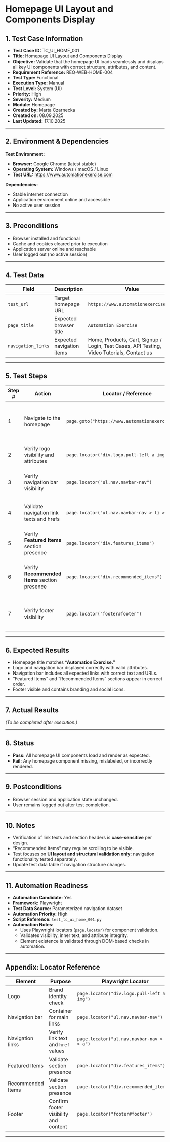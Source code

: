 # **Homepage UI Layout and Components Display**

## 1. Test Case Information
- **Test Case ID:** TC_UI_HOME_001  
- **Title:** Homepage UI Layout and Components Display 
- **Objective:** Validate that the homepage UI loads seamlessly and displays all key UI components with correct structure, attributes, and content.   
- **Requirement Reference:** REQ-WEB-HOME-004  
- **Test Type:** Functional  
- **Execution Type:** Manual  
- **Test Level:** System (UI)  
- **Priority:** High  
- **Severity:** Medium  
- **Module:** Homepage  
- **Created by:** Marta Czarnecka  
- **Created on:** 08.09.2025  
- **Last Updated:** 17.10.2025  

---

## 2. Environment & Dependencies
**Test Environment:**  
- **Browser:** Google Chrome (latest stable)  
- **Operating System:** Windows / macOS / Linux  
- **Test URL:** https://www.automationexercise.com  

**Dependencies:**  
- Stable internet connection  
- Application environment online and accessible  
- No active user session  

---

## 3. Preconditions
- Browser installed and functional  
- Cache and cookies cleared prior to execution  
- Application server online and reachable  
- User logged out (no active session)  

---

## 4. Test Data

| Field | Description | Value |
|--------|-------------|---------------|
| `test_url` | Target homepage URL | `https://www.automationexercise.com` |
| `page_title` | Expected browser title | `Automation Exercise` |
| `navigation_links` | Expected navigation items | Home, Products, Cart, Signup / Login, Test Cases, API Testing, Video Tutorials, Contact us |

---

## 5. Test Steps

| Step # | Action | Locator / Reference | Expected Result |
|--------|---------|---------------------|-----------------|
| 1 | Navigate to the homepage | `page.goto("https://www.automationexercise.com")` | Homepage loads successfully with title **“Automation Exercise.”** |
| 2 | Verify logo visibility and attributes | `page.locator("div.logo.pull-left a img")` | Logo is visible with valid `src` and `alt` attributes. |
| 3 | Verify navigation bar visibility | `page.locator("ul.nav.navbar-nav")` | Navigation bar is displayed correctly below the logo. |
| 4 | Validate navigation link texts and hrefs | `page.locator("ul.nav.navbar-nav > li > a")` | Each navigation link displays expected text and valid `href` value. |
| 5 | Verify **Featured Items** section presence | `page.locator("div.features_items")` | Section visible with heading **“Featured Items.”** |
| 6 | Verify **Recommended Items** section presence | `page.locator("div.recommended_items")` | Section visible with heading **“Recommended Items.”** (Scrolling may be required.) |
| 7 | Verify footer visibility | `page.locator("footer#footer")` | Footer displayed at bottom of page with branding and social icons. |

---

## 6. Expected Results
- Homepage title matches **“Automation Exercise.”**  
- Logo and navigation bar displayed correctly with valid attributes.  
- Navigation bar includes all expected links with correct text and URLs.  
- “Featured Items” and “Recommended Items” sections appear in correct order.  
- Footer visible and contains branding and social icons.  

---

## 7. Actual Results  
*(To be completed after execution.)*  

---

## 8. Status  
- **Pass:** All homepage UI components load and render as expected.  
- **Fail:** Any homepage component missing, mislabeled, or incorrectly rendered.  

---

## 9. Postconditions  
- Browser session and application state unchanged.  
- User remains logged out after test completion.  

---

## 10. Notes  
- Verification of link texts and section headers is **case-sensitive** per design.  
- “Recommended Items” may require scrolling to be visible.  
- Test focuses on **UI layout and structural validation only**; navigation functionality tested separately.  
- Update test data table if navigation structure changes.  

---

## 11. Automation Readiness
- **Automation Candidate:** Yes  
- **Framework:** Playwright  
- **Test Data Source:** Parameterized navigation dataset  
- **Automation Priority:** High  
- **Script Reference:** `test_tc_ui_home_001.py`  
- **Automation Notes:**  
  - Uses Playwright locators (`page.locator`) for component validation.  
  - Validates visibility, inner text, and attribute integrity.  
  - Element existence is validated through DOM-based checks in automation.  

---

## Appendix: Locator Reference

| Element | Purpose | Playwright Locator |
|----------|----------|-------------------|
| Logo | Brand identity check | `page.locator("div.logo.pull-left a img")` |
| Navigation bar | Container for main links | `page.locator("ul.nav.navbar-nav")` |
| Navigation links | Verify link text and `href` values | `page.locator("ul.nav.navbar-nav > li > a")` |
| Featured Items | Validate section presence | `page.locator("div.features_items")` |
| Recommended Items | Validate section presence | `page.locator("div.recommended_items")` |
| Footer | Confirm footer visibility and content | `page.locator("footer#footer")` |

---
